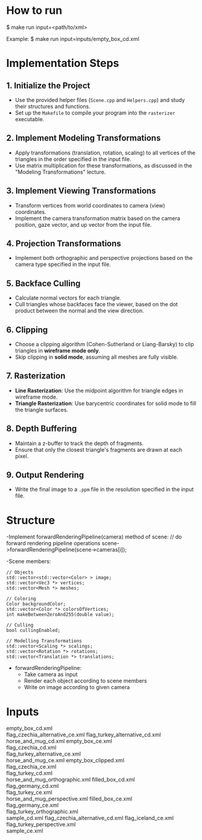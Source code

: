 # How to run
$ make run input=<path/to/xml>

Example:
$ make run input=inputs/empty_box_cd.xml



# Implementation Steps

## 1. Initialize the Project
- Use the provided helper files (`Scene.cpp` and `Helpers.cpp`) and study their structures and functions.
- Set up the `Makefile` to compile your program into the `rasterizer` executable.

## 2. Implement Modeling Transformations
- Apply transformations (translation, rotation, scaling) to all vertices of the triangles in the order specified in the input file.
- Use matrix multiplication for these transformations, as discussed in the "Modeling Transformations" lecture.

## 3. Implement Viewing Transformations
- Transform vertices from world coordinates to camera (view) coordinates.
- Implement the camera transformation matrix based on the camera position, gaze vector, and up vector from the input file.

## 4. Projection Transformations
- Implement both orthographic and perspective projections based on the camera type specified in the input file.

## 5. Backface Culling
- Calculate normal vectors for each triangle.
- Cull triangles whose backfaces face the viewer, based on the dot product between the normal and the view direction.

## 6. Clipping
- Choose a clipping algorithm (Cohen-Sutherland or Liang-Barsky) to clip triangles in **wireframe mode only**.
- Skip clipping in **solid mode**, assuming all meshes are fully visible.

## 7. Rasterization
- **Line Rasterization**: Use the midpoint algorithm for triangle edges in wireframe mode.
- **Triangle Rasterization**: Use barycentric coordinates for solid mode to fill the triangle surfaces.

## 8. Depth Buffering
- Maintain a z-buffer to track the depth of fragments.
- Ensure that only the closest triangle's fragments are drawn at each pixel.

## 9. Output Rendering
- Write the final image to a `.ppm` file in the resolution specified in the input file.





# Structure

-Implement forwardRenderingPipeline(camera) method of scene:
            // do forward rendering pipeline operations
            scene->forwardRenderingPipeline(scene->cameras[i]);



-Scene members:
	
    // Objects
    std::vector<std::vector<Color> > image;
    std::vector<Vec3 *> vertices;
    std::vector<Mesh *> meshes;

    // Coloring
    Color backgroundColor;
    std::vector<Color *> colorsOfVertices;
    int makeBetweenZeroAnd255(double value);

    // Culling
    bool cullingEnabled;
	
    // Modelling Transformations
	std::vector<Scaling *> scalings;
	std::vector<Rotation *> rotations;
	std::vector<Translation *> translations;
	
    
- forwardRenderingPipeline:
    - Take camera as input
    - Render each object according to scene members
    - Write on image according to given camera





# Inputs
empty_box_cd.xml                
flag_czechia_alternative_ce.xml 
flag_turkey_alternative_cd.xml  
horse_and_mug_cd.xml
empty_box_ce.xml                
flag_czechia_cd.xml             
flag_turkey_alternative_ce.xml  
horse_and_mug_ce.xml
empty_box_clipped.xml           
flag_czechia_ce.xml             
flag_turkey_cd.xml              
horse_and_mug_orthographic.xml
filled_box_cd.xml               
flag_germany_cd.xml             
flag_turkey_ce.xml              
horse_and_mug_perspective.xml
filled_box_ce.xml               
flag_germany_ce.xml             
flag_turkey_orthographic.xml    
sample_cd.xml
flag_czechia_alternative_cd.xml 
flag_iceland_ce.xml             
flag_turkey_perspective.xml     
sample_ce.xml